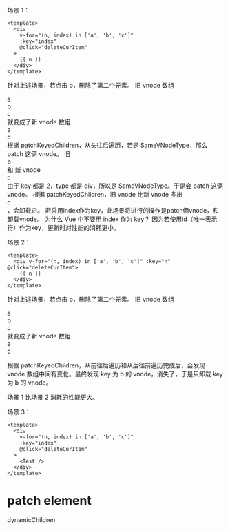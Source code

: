场景 1：

```vue
<template>
  <div
    v-for="(n, index) in ['a', 'b', 'c']"
    :key="index"
    @click="deleteCurItem"
  >
    {{ n }}
  </div>
</template>
```

针对上述场景，若点击 b，删除了第二个元素。
旧 vnode 数组

<div key="1">a</div>
<div key="2">b</div>
<div key="3">c</div>
就变成了新 vnode 数组
<div key="1">a</div>
<div key="2">c</div>
根据 patchKeyedChildren，从头往后遍历，若是 SameVNodeType，那么 patch 这俩 vnode。
旧 <div key="2">b</div> 和 新 vnode <div key="2">c</div> 由于 key 都是 2，type 都是 div，所以是 SameVNodeType。于是会 patch 这俩 vnode。
根据 patchKeyedChildren，旧 vnode 比新 vnode 多出 <div key="3">c</div>，会卸载它。
若采用index作为key，此场景将进行的操作是patch俩vnode，和卸载vnode。
为什么 Vue 中不要用 index 作为 key？
因为若使用id（唯一表示符）作为key，更新时对性能的消耗更小。

场景 2：

```vue
<template>
  <div v-for="(n, index) in ['a', 'b', 'c']" :key="n" @click="deleteCurItem">
    {{ n }}
  </div>
</template>
```

针对上述场景，若点击 b，删除了第二个元素。
旧 vnode 数组

<div key="a">a</div>
<div key="b">b</div>
<div key="c">c</div>
就变成了新 vnode 数组
<div key="a">a</div>
<div key="c">c</div>

根据 patchKeyedChildren，从前往后遍历和从后往前遍历完成后，会发现 vnode 数组中间有变化。最终发现 key 为 b 的 vnode，消失了，于是只卸载 key 为 b 的 vnode。

场景 1 比场景 2 消耗的性能更大。

场景 3：

```vue
<template>
  <div
    v-for="(n, index) in ['a', 'b', 'c']"
    :key="index"
    @click="deleteCurItem"
  >
    <Test />
  </div>
</template>
```


# patch element
dynamicChildren
